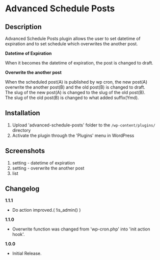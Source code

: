 # Advanced Schedule Posts

## Description

Advanced Schedule Posts plugin allows the user to set datetime of expiration and to set schedule which overwrites the another post.

**Datetime of Expiration**

When it becomes the datetime of expiration, the post is changed to draft.

**Overwrite the another post**

When the scheduled post(A) is published by wp cron, the new post(A) overwrite the another post(B) and the old post(B) is changed to draft.<br>
The slug of the new post(A) is changed to the slug of the old post(B).<br>
The slug of the old post(B) is changed to what added suffix(Ymd).

## Installation

1. Upload 'advanced-schedule-posts' folder to the `/wp-content/plugins/` directory
2. Activate the plugin through the 'Plugins' menu in WordPress

## Screenshots

1. setting - datetime of expiration
2. setting - overwrite the another post
3. list

## Changelog

**1.1.1**

* Do action improved.( !is_admin() )

**1.1.0**

* Overwrite function was changed from 'wp-cron.php' into 'init action hook'.

**1.0.0**

* Initial Release.
